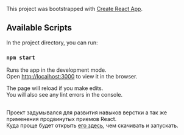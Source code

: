 This project was bootstrapped with [Create React App](https://github.com/facebook/create-react-app).

## Available Scripts

In the project directory, you can run:

### `npm start`

Runs the app in the development mode.<br />
Open [http://localhost:3000](http://localhost:3000) to view it in the browser.

The page will reload if you make edits.<br />
You will also see any lint errors in the console.
##  

 
Проект задумывался для развития навыков верстки а так же применения продвинутых приемов React.  
Куда проще будет открыть [его здесь](https://quizzical-hugle-b8e933.netlify.com/), чем скачивать и запускать.
 
